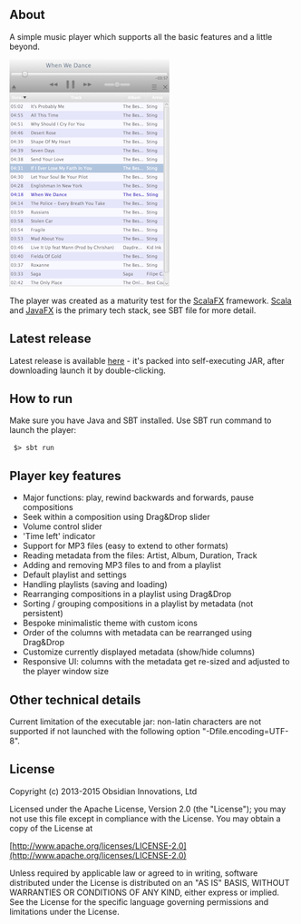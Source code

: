


About
-----

A simple music player which supports all the basic features and a little beyond.

![ScalaFX Player](docs/scfx-player-1.0.png)

The player was created as a maturity test for the [ScalaFX](http://www.scalafx.org/) framework.
[Scala](http://www.scala-lang.org/) and [JavaFX](http://www.oracle.com/technetwork/java/javase/overview/javafx-overview-2158620.html) 
is the primary tech stack, see SBT file for more detail.


Latest release
--------------

Latest release is available [here](release/scfx-player-1.1.jar?raw=true) - it's packed into self-executing JAR, after downloading
launch it by double-clicking.


How to run
----------

Make sure you have Java and SBT installed. Use SBT run command to launch the player:

     $> sbt run


Player key features
-------------------

 - Major functions: play, rewind backwards and forwards, pause compositions
 - Seek within a composition using Drag&Drop slider
 - Volume control slider
 - 'Time left' indicator
 - Support for MP3 files (easy to extend to other formats)
 - Reading metadata from the files: Artist, Album, Duration, Track
 - Adding and removing MP3 files to and from a playlist
 - Default playlist and settings
 - Handling playlists (saving and loading)
 - Rearranging compositions in a playlist using Drag&Drop
 - Sorting / grouping compositions in a playlist by metadata (not persistent)
 - Bespoke minimalistic theme with custom icons
 - Order of the columns with metadata can be rearranged using Drag&Drop
 - Customize currently displayed metadata (show/hide columns)
 - Responsive UI: columns with the metadata get re-sized and adjusted to the player window size


Other technical details
-----------------------

Current limitation of the executable jar: non-latin characters are not supported 
if not launched with the following option "-Dfile.encoding=UTF-8".


License
-------

Copyright (c) 2013-2015 Obsidian Innovations, Ltd

Licensed under the Apache License, Version 2.0 (the "License");
you may not use this file except in compliance with the License.
You may obtain a copy of the License at

[http://www.apache.org/licenses/LICENSE-2.0](http://www.apache.org/licenses/LICENSE-2.0)

Unless required by applicable law or agreed to in writing, software
distributed under the License is distributed on an "AS IS" BASIS,
WITHOUT WARRANTIES OR CONDITIONS OF ANY KIND, either express or implied.
See the License for the specific language governing permissions and
limitations under the License.


